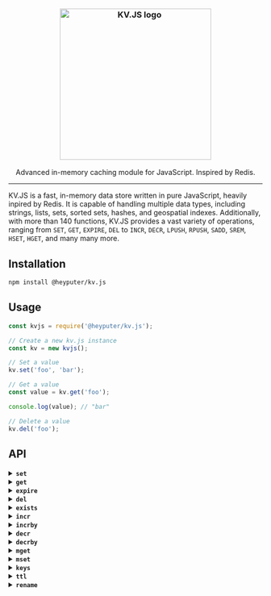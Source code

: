 <h3 align="center"><img width="300" alt="KV.JS logo" src="https://raw.githubusercontent.com/HeyPuter/kv.js/main/logo.png"></h3>
<p align="center">Advanced in-memory caching module for JavaScript. Inspired by Redis.</p>
<hr>

KV.JS is a fast, in-memory data store written in pure JavaScript, heavily inpired by Redis. It is capable of handling multiple data types, including strings, lists, sets, sorted sets, hashes, and geospatial indexes. Additionally, with more than 140 functions, KV.JS provides a vast variety of operations, ranging from `SET`, `GET`, `EXPIRE`, `DEL` to `INCR`, `DECR`, `LPUSH`, `RPUSH`, `SADD`, `SREM`, `HSET`, `HGET`, and many many more.

## Installation
```bash
npm install @heyputer/kv.js
```

## Usage
```javascript
const kvjs = require('@heyputer/kv.js');

// Create a new kv.js instance
const kv = new kvjs();

// Set a value
kv.set('foo', 'bar');

// Get a value
const value = kv.get('foo');

console.log(value); // "bar"

// Delete a value
kv.del('foo');
```
## API

<details>
  <summary><strong><code>set</code></strong></summary>

  ```javascript
  // Set a basic key-value pair
  kv.set('username', 'john_doe'); // Output: 'OK'

  // Set a key-value pair only if the key does not already exist (NX option)
  kv.set('username', 'jane_doe', ['NX']);

  // Set a key-value pair only if the key already exists (XX option)
  kv.set('email', 'jane@example.com', ['XX']);

  // Set a key-value pair with an expiration time in seconds (EX option)
  kv.set('session_token', 'abc123', ['EX', 3600]);

  // Get the existing value and set a new value for a key (GET option)
  kv.set('username', 'mary_smith', ['GET']);

  // Set a key-value pair with an expiration time in milliseconds (PX option)
  kv.set('temp_data', '42', ['PX', 1000]);

  // Set a key-value pair with an expiration time at a specific Unix timestamp in seconds (EXAT option)
  kv.set('event_data', 'event1', ['EXAT', 1677649420]);

  // Set a key-value pair with an expiration time at a specific Unix timestamp in milliseconds (PXAT option)
  kv.set('event_data2', 'event2', ['PXAT', 1677649420000]);

  // Set a key-value pair and keep the original TTL if the key already exists (KEEPTTL option)
  kv.set('username', 'alice_wonder', ['KEEPTTL']);

  // Set a key-value pair with multiple options (NX, EX, and GET options)
  kv.set('new_user', 'carol_baker', ['NX', 'EX', 7200, 'GET']);
  ```
</details>

<details>
  <summary><strong><code>get</code></strong></summary>
  
  ```javascript
  // Example 1: Get the value of an existing key
  kv.get('username'); // Returns the value associated with the key 'username'

  // Example 2: Get the value of a non-existent key
  kv.get('nonexistent'); // Returns null

  // Example 3: Get the value of an expired key (assuming 'expiredKey' was set with an expiration)
  kv.get('expiredKey'); // Returns null

  // Example 4: Get the value of a key after updating its value
  kv.set('color', 'red'); // Sets the key 'color' to the value 'red'
  kv.get('color'); // Returns 'red'

  // Example 5: Get the value of a key after deleting it (assuming 'deletedKey' was previously set)
  kv.delete('deletedKey'); // Deletes the key 'deletedKey'
  kv.get('deletedKey'); // Returns null
  ```
</details>

<details>
  <summary><strong><code>expire</code></strong></summary>

  ```javascript
  // Set a key's time to live in seconds without any option
  kv.expire('username', 60);

  // Set a key's time to live in seconds only if the key does not exist
  kv.expire('username', 120, 'NX');

  // Set a key's time to live in seconds only if the key exists
  kv.expire('username', 180, 'XX');

  // Set a key's time to live in seconds only if the key's expiry time is greater than the specified time
  kv.expire('username', 240, 'GT');

  // Set a key's time to live in seconds only if the key's expiry time is less than the specified time
  kv.expire('username', 300, 'LT');
  ```
</details>


<details>
  <summary><strong><code>del</code></strong></summary>

  ```javascript
  // Delete a single key ("key1"), returns 1 if the key was deleted, 0 if it did not exist or has expired.
  kv.del("key1");

  // Delete multiple keys ("key2" and "key3"), returns the number of keys deleted (0, 1, or 2) depending on which keys existed and were not expired.
  kv.del("key2", "key3");

  // Attempt to delete a non-existent key ("nonExistentKey"), returns 0 since the key does not exist.
  kv.del("nonExistentKey");

  // Attempt to delete an expired key ("expiredKey"), returns 0 if the key has expired.
  kv.del("expiredKey");

  // Delete multiple keys ("key4", "key5", "key6"), returns the number of keys deleted (0 to 3) depending on which keys existed and were not expired.
  kv.del("key4", "key5", "key6");
  ```
</details>

<details>
  <summary><strong><code>exists</code></strong></summary>

  ```javascript
  // Check if a single key ("key1") exists, returns 1 if the key exists and is not expired, 0 otherwise.
  kv.exists("key1");

  // Check if multiple keys ("key2" and "key3") exist, returns the number of existing keys (0, 1, or 2) that are not expired.
  kv.exists("key2", "key3");

  // Check if a non-existent key ("nonExistentKey") exists, returns 0 since the key does not exist.
  kv.exists("nonExistentKey");

  // Check if an expired key ("expiredKey") exists, returns 0 if the key has expired.
  kv.exists("expiredKey");

  // Check if multiple keys ("key4", "key5", "key6") exist, returns the number of existing keys (0 to 3) that are not expired.
  kv.exists("key4", "key5", "key6");
  ```
</details>

<details>
  <summary><strong><code>incr</code></strong></summary>

  ```javascript
  // Increment the value of an existing key ("key1") by 1, returns the new value of the key.
  kv.incr("key1");

  // Increment the value of a non-existing key ("nonExistentKey"), returns 1 as the new value of the key (since it's initialized as 0 and incremented by 1).
  kv.incr("nonExistentKey");

  // Increment the value of an expired key ("expiredKey"), if the key has expired, it will be treated as a new key, returns 1 as the new value of the key.
  kv.incr("expiredKey");

  // Increment the value of an existing key ("key2") with a non-numeric value, throws an error.
  kv.incr("key2"); // Assuming "key2" has a non-numeric value

  // Increment the value of an existing key ("key3") with a numeric value, returns the incremented value of the key.
  kv.incr("key3"); // Assuming "key3" has a numeric value
  ```
</details>

<details>
  <summary><strong><code>incrby</code></strong></summary>

  ```javascript
  // Increment the value of a key by 5 (assuming the key does not exist or its value is an integer)
  kv.incrby('counter', 5);

  // Increment the value of a key by -3 (assuming the key does not exist or its value is an integer)
  kv.incrby('counter', -3);

  // Increment the value of a key by 10 (assuming the key does not exist or its value is an integer)
  kv.incrby('counter', 10);

  // Increment the value of a key by 0 (assuming the key does not exist or its value is an integer)
  kv.incrby('counter', 0);

  // Increment the value of a key by -7 (assuming the key does not exist or its value is an integer)
  kv.incrby('counter', -7);
  ```
</details>

<details>
  <summary><strong><code>decr</code></strong></summary>

  ```javascript
  // Assuming the key 'counter' has been set, decrement the value of the key by 1
  kv.decr('counter');
  ```
</details>

<details>
  <summary><strong><code>decrby</code></strong></summary>

  ```javascript
  // Assuming the key 'counter' has been set, decrement the value of the key by 5 (output: -5)
  kv.decrby('counter', 5);

  // Assuming the key 'counter' has been set, decrement the value of the key by -3 (output: 3)
  kv.decrby('counter', -3);

  // Assuming the key 'counter' has been set, decrement the value of the key by 10 (output: -7)
  kv.decrby('counter', 10);

  // Assuming the key 'counter' has been set, decrement the value of the key by 0 (output: 0)
  kv.decrby('counter', 0);

  // Assuming the key 'counter' has been set, decrement the value of the key by -7 (output: 4)
  kv.decrby('counter', -7);
  ```
</details>

<details>
  <summary><strong><code>mget</code></strong></summary>

  ```javascript
  // Retrieve the values of key 'username'
  kv.mget('username');

  // Retrieve the values of keys 'username' and 'email' (assuming they exist)
  kv.mget('username', 'email');
  ```
</details>

<details>
  <summary><strong><code>mset</code></strong></summary>

  ```javascript
  // Set the values of keys 'username' and 'email' to 'johndoe' and 'johndoe@example.com', respectively
  kv.mset('username', 'johndoe', 'email', 'johndoe@example.com');

  // Set the values of keys 'counter' and 'score' to 0 and 100, respectively
  kv.mset('counter', 0, 'score', 100);
  ```
</details>

<details>
  <summary><strong><code>keys</code></strong></summary>

  ```javascript
  // Find all keys matching the pattern 'user:*' (assuming some keys matching the pattern exist)
  kv.keys('user:*');

  // Find all keys matching the pattern 'product:*' (assuming some keys matching the pattern exist)
  kv.keys('product:*');

  // Find all keys matching the pattern '*:email' (assuming some keys matching the pattern exist)
  kv.keys('*:email');

  // Find all keys matching the pattern 'username' (assuming some keys matching the pattern exist)
  kv.keys('username');
  ```
</details>

<details>
  <summary><strong><code>ttl</code></strong></summary>

  ```javascript
  // Check the time-to-live of key 'username' (assuming it exists and has not expired)
  kv.ttl('username');
  ```
</details>

<details>
  <summary><strong><code>rename</code></strong></summary>

  ```javascript
  // Rename the key 'username' to 'email' (assuming 'username' exists)
  kv.rename('username', 'email');
  ```
</details>